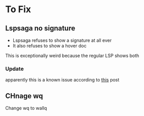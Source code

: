 # To Fix

## Lspsaga no signature

- Lspsaga refuses to show a signature at all ever
- It also refuses to show a hover doc

This is exceptionally weird because the regular LSP shows both

### Update

apparently this is a known issue according to [this](https://github.com/glepnir/lspsaga.nvim/issues/241) post

## CHnage wq

Change wq to wallq
